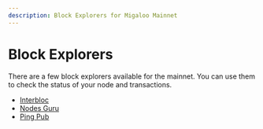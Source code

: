 ```yaml
---
description: Block Explorers for Migaloo Mainnet
---
```


# Block Explorers

There are a few block explorers available for the mainnet. You can use them to check the status of your node and transactions.

* [Interbloc](https://inbloc.org/migaloo)
* [Nodes Guru](https://migaloo.explorers.guru/)
* [Ping Pub](https://ping.pub/migaloo)
